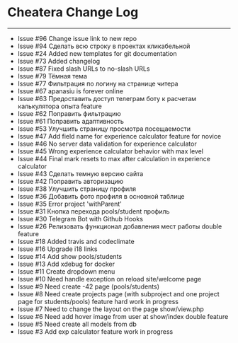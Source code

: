 # Cheatera Change Log

------------------------
- Issue #96 Change issue link to new repo
- Issue #94 Сделать всю строку в проектах кликабельной
- Issue #24 Added new templates for git documentation
- Issue #73 Added changelog
- Issue #87 Fixed slash URLs to no-slash URLs
- Issue #79 Тёмная тема
- Issue #77 Фильтрация по логину на странице читера
- Issue #67 apanasiu is forever online
- Issue #63 Предоставить доступ телеграм боту к расчетам калькулятора опыта feature
- Issue #62 Поправить фильтрацию
- Issue #61 Поправить адаптивность
- Issue #53 Улучшить страницу просмотра посещаемости
- Issue #47 Add field name for experience calculator feature for novice
- Issue #46 No server data validation for experience calculator
- Issue #45 Wrong experience calculator behavior with max level
- Issue #44 Final mark resets to max after calculation in experience calculator
- Issue #43 Сделать темную версию сайта
- Issue #42 Поправить авторизацию
- Issue #38 Улучшить страницу профиля
- Issue #36 Добавить фото профиля в основной таблице
- Issue #35 Error project 'withParent'
- Issue #31 Кнопка перехода pools/student профиль
- Issue #30 Telegram Bot with Github Hooks
- Issue #26 Релизовать функционал добавления мест работы double feature
- Issue #18 Added travis and codeclimate
- Issue #16 Upgrade i18 links
- Issue #14 Add show pools/students
- Issue #13 Add xdebug for docker
- Issue #11 Create dropdown menu
- Issue #10 Need handle exception on reload site/welcome page
- Issue #9 Need create -42 page (pools/students)
- Issue #8 Need create projects page (with subproject and one project page for students/pools) feature hard work in progress
- Issue #7 Need to change the layout on the page show/view.php
- Issue #6 Need add hover image from user at show/index double feature
- Issue #5 Need create all models from db
- Issue #3 Add exp calculator feature work in progress

